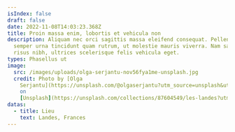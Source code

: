 ```yaml
---
isIndex: false
draft: false
date: 2022-11-08T14:03:23.368Z
title: Proin massa enim, lobortis et vehicula non
description: Aliquam nec orci sagittis massa eleifend consequat. Pellentesque
  semper urna tincidunt quam rutrum, ut molestie mauris viverra. Nam sagittis
  risus nibh, ultrices scelerisque felis vehicula eget.
types: Phasellus ut
image:
  src: /images/uploads/olga-serjantu-nov56fya1me-unsplash.jpg
  credit: Photo by [Olga
    Serjantu](https://unsplash.com/@olgaserjantu?utm_source=unsplash&utm_medium=referral&utm_content=creditCopyText)
    on
    [Unsplash](https://unsplash.com/collections/87604549/les-landes?utm_source=unsplash&utm_medium=referral&utm_content=creditCopyText)
datas:
  - title: Lieu
    text: Landes, Frances
---
```

